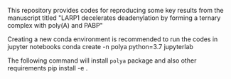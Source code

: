 This repository provides codes for reproducing some key results from the manuscript titled "LARP1 decelerates deadenylation by forming a ternary complex with poly(A) and PABP"

Creating a new conda environment is recommended to run the codes in jupyter notebooks
	conda create -n polya python=3.7 jupyterlab

The following command will install `polya` package and also other requirements
	pip install -e .
